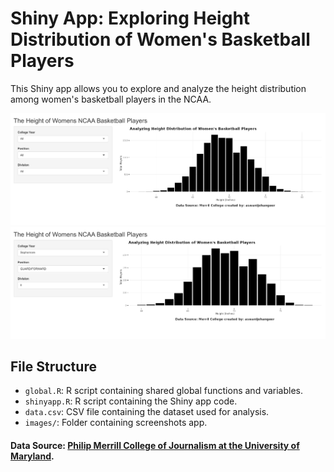 # Shiny App: Exploring Height Distribution of Women's Basketball Players

This Shiny app allows you to explore and analyze the height distribution among women's basketball players in the NCAA.

![App Preview](images/screenshot_1.png)
![App Preview](images/screenshot_2.png)


## File Structure

- `global.R`: R script containing shared global functions and variables.
- `shinyapp.R`: R script containing the Shiny app code.
- `data.csv`: CSV file containing the dataset used for analysis.
- `images/`: Folder containing screenshots app.

#### Data Source: [Philip Merrill College of Journalism at the University of Maryland](https://github.com/Sports-Roster-Data/womens-college-basketball).

